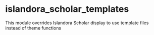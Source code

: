 # islandora_scholar_templates
This module overrides Islandora Scholar display to use template files instead of theme functions
